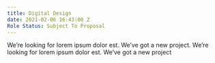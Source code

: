 ```yaml
---
title: Digital Design
date: 2021-02-06 16:43:00 Z
Role Status: Subject To Proposal
---
```


We’re looking for lorem ipsum dolor est. We’ve got a new project. We’re looking for lorem ipsum dolor est. We’ve got a new project